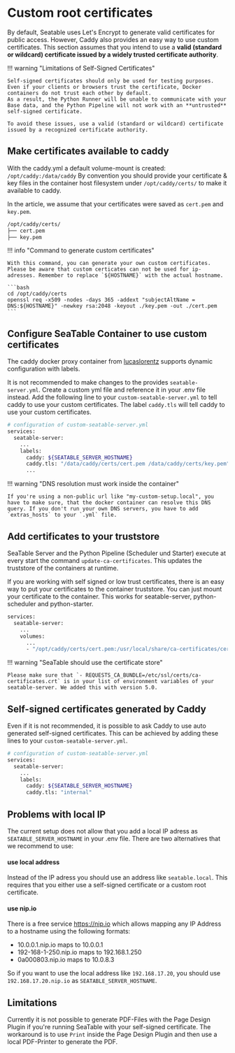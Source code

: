 # Custom root certificates

By default, Seatable uses Let's Encrypt to generate valid certificates for public access. However, Caddy also provides an easy way to use custom certificates. This section assumes that you intend to use a **valid (standard or wildcard) certificate issued by a widely trusted certificate authority**.  

!!! warning "Limitations of Self-Signed Certificates"

    Self-signed certificates should only be used for testing purposes. Even if your clients or browsers trust the certificate, Docker containers do not trust each other by default.  
    As a result, the Python Runner will be unable to communicate with your Base data, and the Python Pipeline will not work with an **untrusted** self-signed certificate.  

    To avoid these issues, use a valid (standard or wildcard) certificate issued by a recognized certificate authority.  

## Make certificates available to caddy

With the caddy.yml a default volume-mount is created: `/opt/caddy:/data/caddy`
By convention you should provide your certificate & key files in the container host filesystem under `/opt/caddy/certs/` to make it available to caddy.

In the article, we assume that your certificates were saved as `cert.pem` and `key.pem`.

```bash
/opt/caddy/certs/
├── cert.pem
├── key.pem
```

!!! info "Command to generate custom certificates"

    With this command, you can generate your own custom certificates. Please be aware that custom certicates can not be used for ip-adresses. Remember to replace `${HOSTNAME}` with the actual hostname.

    ```bash
    cd /opt/caddy/certs
    openssl req -x509 -nodes -days 365 -addext "subjectAltName = DNS:${HOSTNAME}" -newkey rsa:2048 -keyout ./key.pem -out ./cert.pem
    ```

## Configure SeaTable Container to use custom certificates

The caddy docker proxy container from [lucaslorentz](https://github.com/lucaslorentz/caddy-docker-proxy) supports dynamic configuration with labels.

It is not recommended to make changes to the provides `seatable-server.yml`. Create a custom yml file and reference it in your .env file instead.
Add the following line to your `custom-seatable-server.yml` to tell caddy to use your custom certificates. The label `caddy.tls` will tell caddy to use your custom certificates.

```bash
# configuration of custom-seatable-server.yml
services:
  seatable-server:
    ...
    labels:
      caddy: ${SEATABLE_SERVER_HOSTNAME}
      caddy.tls: "/data/caddy/certs/cert.pem /data/caddy/certs/key.pem"
      ...
```

!!! warning "DNS resolution must work inside the container"

    If you're using a non-public url like "my-custom-setup.local", you have to make sure, that the docker container can resolve this DNS query. If you don't run your own DNS servers, you have to add `extras_hosts` to your `.yml` file.

## Add certificates to your truststore

SeaTable Server and the Python Pipeline (Scheduler und Starter) execute at every start the command `update-ca-certificates`. This updates the truststore of the containers at runtime.

If you are working with self signed or low trust certificates, there is an easy way to put your certificates to the container truststore. You can just mount your certificate to the container. This works for seatable-server, python-scheduler and python-starter.

```bash
services:
  seatable-server:
    ...
    volumes:
      ...
      - "/opt/caddy/certs/cert.pem:/usr/local/share/ca-certificates/cert.crt"
```

!!! warning "SeaTable should use the certificate store"

    Please make sure that `- REQUESTS_CA_BUNDLE=/etc/ssl/certs/ca-certificates.crt` is in your list of environment variables of your seatable-server. We added this with version 5.0.

## Self-signed certificates generated by Caddy

Even if it is not recommended, it is possible to ask Caddy to use auto generated self-signed certificates.
This can be achieved by adding these lines to your `custom-seatable-server.yml`.

```bash
# configuration of custom-seatable-server.yml
services:
  seatable-server:
    ...
    labels:
      caddy: ${SEATABLE_SERVER_HOSTNAME}
      caddy.tls: "internal"
```

## Problems with local IP

The current setup does not allow that you add a local IP adress as `SEATABLE_SERVER_HOSTNAME` in your .env file. There are two alternatives that we recommend to use:

#### use local address

Instead of the IP adress you should use an address like `seatable.local`. This requires that you either use a self-signed certificate or a custom root certificate.

#### use nip.io

There is a free service <https://nip.io> which allows mapping any IP Address to a hostname using the following formats:

- 10.0.0.1.nip.io maps to 10.0.0.1
- 192-168-1-250.nip.io maps to 192.168.1.250
- 0a000803.nip.io maps to 10.0.8.3

So if you want to use the local address like `192.168.17.20`, you should use `192.168.17.20.nip.io` as `SEATABLE_SERVER_HOSTNAME`.

## Limitations

Currently it is not possible to generate PDF-Files with the Page Design Plugin if you're running SeaTable with your self-signed certificate.
The workaround is to use `Print` inside the Page Design Plugin and then use a local PDF-Printer to generate the PDF.
